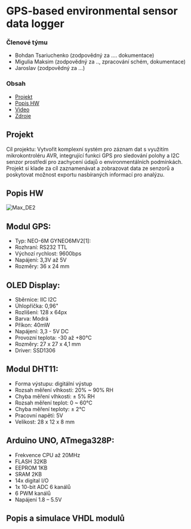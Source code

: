 # GPS-based environmental sensor data logger

### Členové týmu

* Bohdan Tsariuchenko (zodpovědný za …. dokumentace)
* Migulia Maksim  (zodpovědný za .., zpracování schém, dokumentace)
* Jaroslav (zodpovědný za …)

### Obsah

* [Projekt](#objectives)
* [Popis HW](#hardware)
* [Video](#video)
* [Zdroje](#references)

<a name="objectives"></a>
## Projekt
Cíl projektu: Vytvořit komplexní systém pro záznam dat s využitím mikrokontroléru AVR, integrující funkci GPS pro sledování polohy a I2C senzor prostředí pro zachycení údajů o environmentálních podmínkách. Projekt si klade za cíl zaznamenávat a zobrazovat data ze senzorů a poskytovat možnost exportu nasbíraných informací pro analýzu.

<a name="hardware"></a>
## Popis HW
![Max_DE2](https://github.com/MaksimMigulia97/digital_electronics-2/assets/99403646/c9bd4ce9-f192-438c-b216-529427dd1300)

## Modul GPS:
- Typ: NEO-6M GYNEO6MV2[1]: 
- Rozhraní: RS232 TTL
- Výchozí rychlost: 9600bps
- Napájení: 3,3V až 5V
- Rozměry: 36 x 24 mm

## OLED Display:
- Sběrnice: IIC I2C
- Úhlopříčka: 0,96" 
- Rozlišení: 128 x 64px
- Barva: Modrá
- Příkon: 40mW 
- Napájení: 3,3 - 5V DC 
- Provozní teplota: -30 až +80°C 
- Rozměry: 27 x 27 x 4,1 mm 
- Driver: SSD1306

## Modul DHT11:
- Forma výstupu: digitální výstup
- Rozsah měření vlhkosti: 20% ~ 90% RH
- Chyba měření vlhkosti: ± 5% RH
- Rozsah měření teplot: 0 ~ 60℃
- Chyba měření teploty: ± 2℃
- Pracovní napětí: 5V
- Velikost: 28 x 12 x 8 mm

## Arduino UNO, ATmega328P:
- Frekvence CPU až 20MHz
- FLASH 32KB
- EEPROM 1KB
- SRAM 2KB
- 14x digital I/O
- 1x 10-bit ADC 6 kanálů
- 6 PWM kanálů
- Napájení 1.8 – 5.5V

<a name="modules"></a>
## Popis a simulace VHDL modulů

